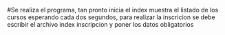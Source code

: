 #Se realiza el programa, tan pronto inicia el index muestra el listado de los cursos esperando cada dos segundos, para realizar la inscricion se debe escribir el archivo index inscripcion y poner los datos obligatorios